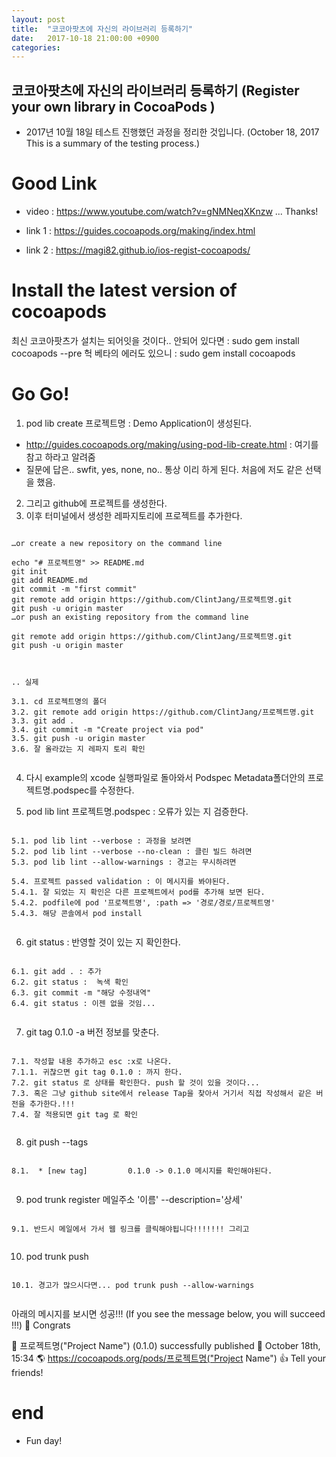 ```yaml
---
layout: post
title:  "코코아팟츠에 자신의 라이브러리 등록하기"
date:   2017-10-18 21:00:00 +0900
categories: 
---
```


## 코코아팟츠에 자신의 라이브러리 등록하기 (Register your own library in CocoaPods )
- 2017년 10월 18일 테스트 진행했던 과정을 정리한 것입니다. (October 18, 2017 This is a summary of the testing process.)


# Good Link
- video : https://www.youtube.com/watch?v=gNMNeqXKnzw
... Thanks!

- link 1 : https://guides.cocoapods.org/making/index.html
- link 2 : https://magi82.github.io/ios-regist-cocoapods/


# Install the latest version of cocoapods
최신 코코아팟츠가 설치는 되어잇을 것이다.. 
안되어 있다면 : sudo gem install cocoapods --pre
헉 베타의 에러도 있으니 : sudo gem install cocoapods

# Go Go!
1. pod lib create 프로젝트명 : Demo Application이 생성된다.
 - http://guides.cocoapods.org/making/using-pod-lib-create.html : 여기를 참고 하라고 알려줌
 - 질문에 답은.. swfit, yes, none, no.. 통상 이리 하게 된다. 처음에 저도 같은 선택을 했음.
2. 그리고 github에 프로젝트를 생성한다.
3. 이후 터미널에서 생성한 레파지토리에 프로젝트를 추가한다.
<pre><code>
…or create a new repository on the command line

echo "# 프로젝트명" >> README.md
git init
git add README.md
git commit -m "first commit"
git remote add origin https://github.com/ClintJang/프로젝트명.git
git push -u origin master
…or push an existing repository from the command line

git remote add origin https://github.com/ClintJang/프로젝트명.git
git push -u origin master

</code></pre>
<pre><code>
.. 실제

3.1. cd 프로젝트명의 폴더
3.2. git remote add origin https://github.com/ClintJang/프로젝트명.git
3.3. git add .
3.4. git commit -m "Create project via pod"
3.5. git push -u origin master
3.6. 잘 올라갔는 지 레파지 토리 확인

</code></pre>
4. 다시 example의 xcode 실행파일로 돌아와서 Podspec Metadata폴더안의 프로젝트명.podspec를 수정한다.

5. pod lib lint 프로젝트명.podspec : 오류가 있는 지 검증한다.
<pre><code>
5.1. pod lib lint --verbose : 과정을 보려면
5.2. pod lib lint --verbose --no-clean : 클린 빌드 하려면
5.3. pod lib lint --allow-warnings : 경고는 무시하려면

5.4. 프로젝트 passed validation : 이 메시지를 봐야된다.
5.4.1. 잘 되었는 지 확인은 다른 프로젝트에서 pod를 추가해 보면 된다.
5.4.2. podfile에 pod '프로젝트명', :path => '경로/경로/프로젝트명'
5.4.3. 해당 콘솔에서 pod install

</code></pre>
6. git status : 반영할 것이 있는 지 확인한다.
<pre><code>
6.1. git add . : 추가
6.2. git status :  녹색 확인
6.3. git commit -m "해당 수정내역"
6.4. git status : 이젠 없을 것임...

</code></pre>
7. git tag 0.1.0 -a 버전 정보를 맞춘다. 
<pre><code>
7.1. 작성할 내용 추가하고 esc :x로 나온다.
7.1.1. 귀찮으면 git tag 0.1.0 : 까지 한다.
7.2. git status 로 상태를 확인한다. push 할 것이 있을 것이다...
7.3. 혹은 그냥 github site에서 release Tap을 찾아서 거기서 직접 작성해서 같은 버전을 추가한다.!!!
7.4. 잘 적용되면 git tag 로 확인 

</code></pre>

8. git push --tags
<pre><code>
8.1.  * [new tag]         0.1.0 -> 0.1.0 메시지를 확인해야된다.

</code></pre>
9. pod trunk register 메일주소 '이름' --description='상세'
<pre><code>
9.1. 반드시 메일에서 가서 웹 링크를 클릭해야됩니다!!!!!!! 그리고 

</code></pre>
10. pod trunk push
<pre><code>
10.1. 경고가 많으시다면... pod trunk push --allow-warnings

</code></pre>
아래의 메시지를 보시면 성공!!! (If you see the message below, you will succeed !!!)
 🎉  Congrats

 🚀  프로젝트명("Project Name") (0.1.0) successfully published
 📅  October 18th, 15:34
 🌎  https://cocoapods.org/pods/프로젝트명("Project Name")
 👍  Tell your friends!
 
 
 # end
 - Fun day!
